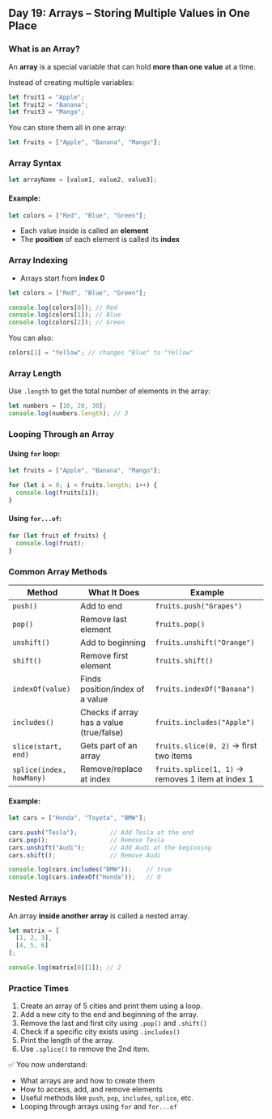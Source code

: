 <article class="day-content">

## Day 19: Arrays – Storing Multiple Values in One Place

### What is an Array?

An **array** is a special variable that can hold **more than one value** at a time.

Instead of creating multiple variables:

```js
let fruit1 = "Apple";
let fruit2 = "Banana";
let fruit3 = "Mango";
```

You can store them all in one array:

```js
let fruits = ["Apple", "Banana", "Mango"];
```

### Array Syntax

```js
let arrayName = [value1, value2, value3];
```

#### Example:

```js
let colors = ["Red", "Blue", "Green"];
```

* Each value inside is called an **element**
* The **position** of each element is called its **index**

### Array Indexing

* Arrays start from **index 0**

```js
let colors = ["Red", "Blue", "Green"];

console.log(colors[0]); // Red
console.log(colors[1]); // Blue
console.log(colors[2]); // Green
```

You can also:

```js
colors[1] = "Yellow"; // changes "Blue" to "Yellow"
```

### Array Length

Use `.length` to get the total number of elements in the array:

```js
let numbers = [10, 20, 30];
console.log(numbers.length); // 3
```

### Looping Through an Array

#### Using `for` loop:

```js
let fruits = ["Apple", "Banana", "Mango"];

for (let i = 0; i < fruits.length; i++) {
  console.log(fruits[i]);
}
```

#### Using `for...of`:

```js
for (let fruit of fruits) {
  console.log(fruit);
}
```

### Common Array Methods

| Method                   | What It Does                             | Example                                           |
| ------------------------ | ---------------------------------------- | ------------------------------------------------- |
| `push()`                 | Add to end                               | `fruits.push("Grapes")`                           |
| `pop()`                  | Remove last element                      | `fruits.pop()`                                    |
| `unshift()`              | Add to beginning                         | `fruits.unshift("Orange")`                        |
| `shift()`                | Remove first element                     | `fruits.shift()`                                  |
| `indexOf(value)`         | Finds position/index of a value          | `fruits.indexOf("Banana")`                        |
| `includes()`             | Checks if array has a value (true/false) | `fruits.includes("Apple")`                        |
| `slice(start, end)`      | Gets part of an array                    | `fruits.slice(0, 2)` → first two items            |
| `splice(index, howMany)` | Remove/replace at index                  | `fruits.splice(1, 1)` → removes 1 item at index 1 |

#### Example:

```js
let cars = ["Honda", "Toyota", "BMW"];

cars.push("Tesla");         // Add Tesla at the end
cars.pop();                 // Remove Tesla
cars.unshift("Audi");       // Add Audi at the beginning
cars.shift();               // Remove Audi

console.log(cars.includes("BMW"));    // true
console.log(cars.indexOf("Honda"));   // 0
```

### Nested Arrays

An array **inside another array** is called a nested array.

```js
let matrix = [
  [1, 2, 3],
  [4, 5, 6]
];

console.log(matrix[0][1]); // 2
```

<div class="practice">

### Practice Times

1. Create an array of 5 cities and print them using a loop.
2. Add a new city to the end and beginning of the array.
3. Remove the last and first city using `.pop()` and `.shift()`
4. Check if a specific city exists using `.includes()`
5. Print the length of the array.
6. Use `.splice()` to remove the 2nd item.

</div>

✅ You now understand:

* What arrays are and how to create them
* How to access, add, and remove elements
* Useful methods like `push`, `pop`, `includes`, `splice`, etc.
* Looping through arrays using `for` and `for...of`

</article>
